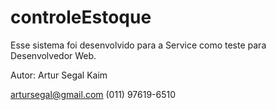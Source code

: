 # controleEstoque

Esse sistema foi desenvolvido para a Service como teste para Desenvolvedor Web.

Autor: Artur Segal Kaim

artursegal@gmail.com
(011) 97619-6510 
